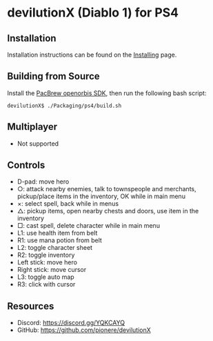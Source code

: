 # devilutionX (Diablo 1) for PS4

## Installation

Installation instructions can be found on the [Installing](/docs/installing.md) page.

## Building from Source
Install the [PacBrew openorbis SDK][pacbrew], then run the following
 bash script:
```console
devilutionX$ ./Packaging/ps4/build.sh
```

[pacbrew]: https://github.com/PacBrew/pacbrew-packages

## Multiplayer
 - Not supported

## Controls
- D-pad: move hero
- ○: attack nearby enemies, talk to townspeople and merchants, pickup/place
     items in the inventory, OK while in main menu
- ×: select spell, back while in menus
- △: pickup items, open nearby chests and doors, use item in the inventory
- □: cast spell, delete character while in main menu
- L1: use health item from belt
- R1: use mana potion from belt
- L2: toggle character sheet
- R2: toggle inventory
- Left stick: move hero
- Right stick: move cursor
- L3: toggle auto map
- R3: click with cursor

## Resources

* Discord: https://discord.gg/YQKCAYQ
* GitHub: https://github.com/pionere/devilutionX
